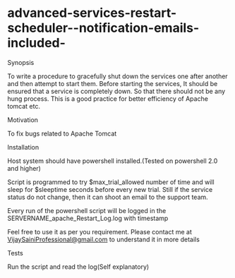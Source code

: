 # advanced-services-restart-scheduler--notification-emails-included-

Synopsis

To write a procedure to gracefully shut down the services one after another and then attempt to start them.
Before starting the services, It should be ensured that a service is completely down. So that there should not be any hung process.
This is a good practice for better efficiency of Apache tomcat etc.


Motivation

To fix bugs related to Apache Tomcat

Installation

Host system should have powershell installed.(Tested on powershell 2.0 and higher)

Script is programmed to try $max_trial_allowed number of time and will sleep for $sleeptime seconds before every new trial. Still if the service status do not change, then it can shoot an email to the support team.

Every run of the powershell script will be logged in the SERVERNAME_apache_Restart_Log.log with timestamp

Feel free to use it as per you requirement. Please contact me at VijaySainiProfessional@gmail.com to understand it in more details


Tests

Run the script and read the log(Self explanatory)


